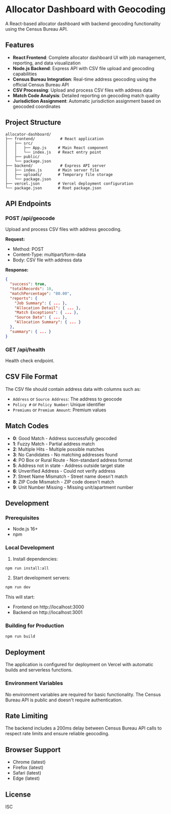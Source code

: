 # Allocator Dashboard with Geocoding

A React-based allocator dashboard with backend geocoding functionality using the Census Bureau API.

## Features

- **React Frontend**: Complete allocator dashboard UI with job management, reporting, and data visualization
- **Node.js Backend**: Express API with CSV file upload and geocoding capabilities
- **Census Bureau Integration**: Real-time address geocoding using the official Census Bureau API
- **CSV Processing**: Upload and process CSV files with address data
- **Match Code Analysis**: Detailed reporting on geocoding match quality
- **Jurisdiction Assignment**: Automatic jurisdiction assignment based on geocoded coordinates

## Project Structure

```
allocator-dashboard/
├── frontend/           # React application
│   ├── src/
│   │   ├── App.js     # Main React component
│   │   └── index.js   # React entry point
│   ├── public/
│   └── package.json
├── backend/            # Express API server
│   ├── index.js       # Main server file
│   ├── uploads/       # Temporary file storage
│   └── package.json
├── vercel.json        # Vercel deployment configuration
└── package.json       # Root package.json
```

## API Endpoints

### POST /api/geocode
Upload and process CSV files with address geocoding.

**Request:**
- Method: POST
- Content-Type: multipart/form-data
- Body: CSV file with address data

**Response:**
```json
{
  "success": true,
  "totalRecords": 10,
  "matchPercentage": "80.00",
  "reports": {
    "Job Summary": { ... },
    "Allocation Detail": { ... },
    "Match Exceptions": { ... },
    "Source Data": { ... },
    "Allocation Summary": { ... }
  },
  "summary": { ... }
}
```

### GET /api/health
Health check endpoint.

## CSV File Format

The CSV file should contain address data with columns such as:
- `Address` or `Source Address`: The address to geocode
- `Policy #` or `Policy Number`: Unique identifier
- `Premiums` or `Premium Amount`: Premium values

## Match Codes

- **0**: Good Match - Address successfully geocoded
- **1**: Fuzzy Match - Partial address match
- **2**: Multiple Hits - Multiple possible matches
- **3**: No Candidates - No matching addresses found
- **4**: PO Box or Rural Route - Non-standard address format
- **5**: Address not in state - Address outside target state
- **6**: Unverified Address - Could not verify address
- **7**: Street Name Mismatch - Street name doesn't match
- **8**: ZIP Code Mismatch - ZIP code doesn't match
- **9**: Unit Number Missing - Missing unit/apartment number

## Development

### Prerequisites
- Node.js 16+ 
- npm

### Local Development

1. Install dependencies:
```bash
npm run install:all
```

2. Start development servers:
```bash
npm run dev
```

This will start:
- Frontend on http://localhost:3000
- Backend on http://localhost:3001

### Building for Production

```bash
npm run build
```

## Deployment

The application is configured for deployment on Vercel with automatic builds and serverless functions.

### Environment Variables

No environment variables are required for basic functionality. The Census Bureau API is public and doesn't require authentication.

## Rate Limiting

The backend includes a 200ms delay between Census Bureau API calls to respect rate limits and ensure reliable geocoding.

## Browser Support

- Chrome (latest)
- Firefox (latest) 
- Safari (latest)
- Edge (latest)

## License

ISC

